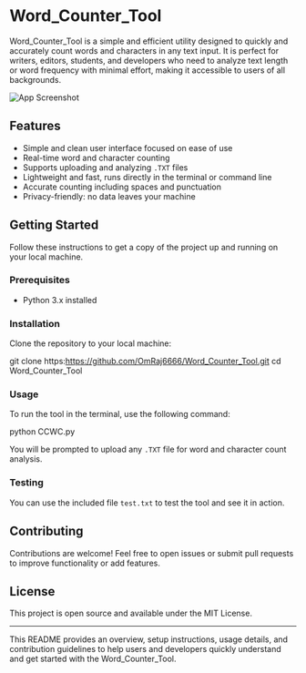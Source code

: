# Word_Counter_Tool

Word_Counter_Tool is a simple and efficient utility designed to quickly and accurately count words and characters in any text input. It is perfect for writers, editors, students, and developers who need to analyze text length or word frequency with minimal effort, making it accessible to users of all backgrounds.

![App Screenshot](https://via.placeholder.com/468x300?text=App+Screenshot+Here)

## Features

- Simple and clean user interface focused on ease of use
- Real-time word and character counting
- Supports uploading and analyzing `.TXT` files
- Lightweight and fast, runs directly in the terminal or command line
- Accurate counting including spaces and punctuation
- Privacy-friendly: no data leaves your machine

## Getting Started

Follow these instructions to get a copy of the project up and running on your local machine.

### Prerequisites

- Python 3.x installed

### Installation

Clone the repository to your local machine:

git clone https:https://github.com/OmRaj6666/Word_Counter_Tool.git
cd Word_Counter_Tool

### Usage

To run the tool in the terminal, use the following command:

python CCWC.py


You will be prompted to upload any `.TXT` file for word and character count analysis.

### Testing

You can use the included file `test.txt` to test the tool and see it in action.

## Contributing

Contributions are welcome! Feel free to open issues or submit pull requests to improve functionality or add features.

## License

This project is open source and available under the MIT License.

---

This README provides an overview, setup instructions, usage details, and contribution guidelines to help users and developers quickly understand and get started with the Word_Counter_Tool.

